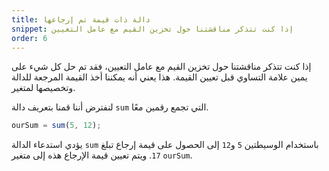 ```yaml
---
title: دالة ذات قيمة تم إرجاعها
snippet: إذا كنت تتذكر مناقشتنا حول تخزين القيم مع عامل التعيين
order: 6
---
```


إذا كنت تتذكر مناقشتنا حول تخزين القيم مع عامل التعيين، فقد تم حل كل شيء على
يمين علامة التساوي قبل تعيين القيمة. هذا يعني أنه يمكننا أخذ القيمة المرجعة
للدالة وتخصيصها لمتغير.

لنفترض أننا قمنا بتعريف دالة `sum` التي تجمع رقمين معًا.

```js
ourSum = sum(5, 12);
```

يؤدي استدعاء الدالة `sum` باستخدام الوسيطتين `5` و`12` إلى الحصول على قيمة إرجاع
تبلغ `17`. ويتم تعيين قيمة الإرجاع هذه إلى متغير `ourSum`.
